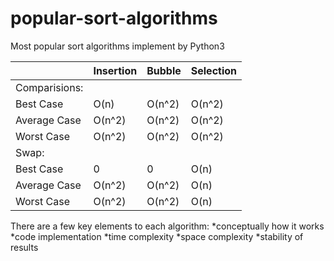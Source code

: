 # popular-sort-algorithms
Most popular sort algorithms implement by Python3

|               |  Insertion  |    Bubble   |  Selection  |
|---------------|-------------|-------------|-------------|
| Comparisions: |             |             |             |
| Best Case     | O(n)        | O(n^2)      | O(n^2)      |
| Average Case  | O(n^2)      | O(n^2)      | O(n^2)      |
| Worst Case    | O(n^2)      | O(n^2)      | O(n^2)      |
| Swap:         |             |             |             |
| Best Case     | 0           | 0           | O(n)        |
| Average Case  | O(n^2)      | O(n^2)      | O(n)        |
| Worst Case    | O(n^2)      | O(n^2)      | O(n)        |

There are a few key elements to each algorithm:
*conceptually how it works
*code implementation
*time complexity
*space complexity
*stability of results